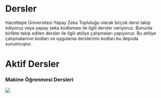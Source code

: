 # Dersler
Hacettepe Üniversitesi Yapay Zeka Topluluğu olarak birçok dersi takip ediyoruz veya yapay zeka kodlaması ile ilgili dersler veriyoruz. Bununla birlikte takip edilen dersler ile ilgili atölye çalışmaları yapıyoruz. Bu atölye çalışmalarının kodları ve uygulama derslerinin kodları bu depoda sunulmuştur.

<h1> Aktif Dersler </h1>
<h3>Makine Öğrenmesi Dersleri</h3>

<img src="https://raw.githubusercontent.com/hacettepeai/courses/master/machine%20learning/ML%20ders%20takvimi.png">
